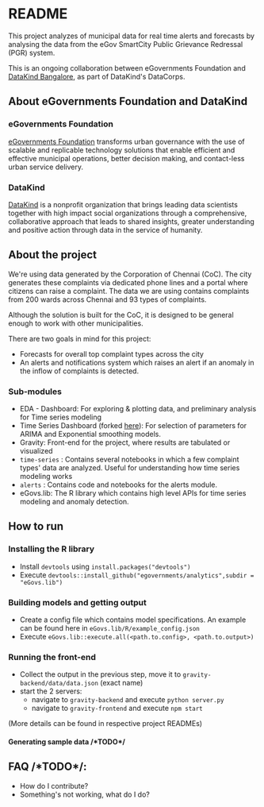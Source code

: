 # README

This project analyzes of municipal data for real time alerts and forecasts by analysing the data from the eGov SmartCity Public Grievance Redressal (PGR) system.

This is an ongoing collaboration between eGovernments Foundation and [DataKind Bangalore](http://www.datakind.org/chapters/datakind-blr), as part of DataKind's DataCorps.

## About eGovernments Foundation and DataKind

### eGovernments Foundation
[eGovernments Foundation](http://www.egovernments.org/) transforms urban governance with the use of scalable and replicable technology solutions that enable efficient and effective municipal operations, better decision making, and contact-less urban service delivery.

### DataKind
[DataKind](http://www.datakind.org/) is a nonprofit organization that brings leading data scientists together with high impact social organizations through a comprehensive, collaborative approach that leads to shared insights, greater understanding and positive action through data in the service of humanity.

## About the project

We're using data generated by the Corporation of Chennai (CoC). The city generates these complaints via dedicated phone lines and a portal where citizens can raise a complaint. The data we are using contains complaints from 200 wards across Chennai and 93 types of complaints.  

Although the solution is built for the CoC, it is designed to be general enough to work with other municipalities.

There are two goals in mind for this project:
- Forecasts for overall top complaint types across the city
- An alerts and notifications system which raises an alert if an anomaly in the inflow of complaints is detected.


### Sub-modules

* EDA - Dashboard: For exploring & plotting data, and preliminary analysis for Time series modeling
* Time Series Dashboard (forked [here](https://github.com/DataKind-BLR/time-series-dashboard)): For selection of parameters for ARIMA and Exponential smoothing models.
* Gravity: Front-end for the project, where results are tabulated or visualized
* `time-series` : Contains several notebooks in which a few complaint types' data are analyzed. Useful for understanding how time series modeling works
* `alerts` : Contains code and notebooks for the alerts module.
* eGovs.lib: The R library which contains high level APIs for time series modeling and anomaly detection.


## How to run

### Installing the R library

* Install `devtools` using `install.packages("devtools")`
* Execute `devtools::install_github("egovernments/analytics",subdir = "eGovs.lib")`

### Building models and getting output

* Create a config file which contains model specifications. An example can be found here in `eGovs.lib/R/example_config.json`
* Execute `eGovs.lib::execute.all(<path.to.config>, <path.to.output>)`

### Running the front-end
* Collect the output in the previous step, move it to `gravity-backend/data/data.json` (exact name)
* start the 2 servers:
  * navigate to `gravity-backend` and execute `python server.py`
  * navigate to `gravity-frontend` and execute `npm start`

(More details can be found in respective project READMEs)

#### Generating sample data  /\*TODO\*/

## FAQ /\*TODO\*/:
* How do I contribute?
* Something's not working, what do I do?

